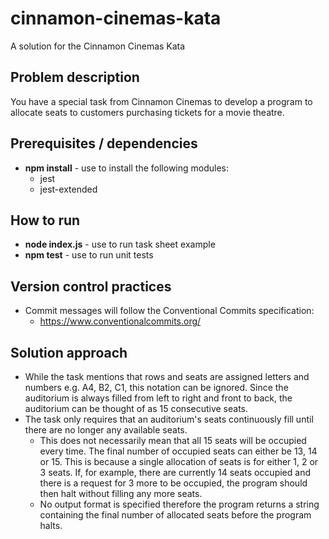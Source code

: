 # cinnamon-cinemas-kata
A solution for the Cinnamon Cinemas Kata 
## Problem description
You have a special task from Cinnamon Cinemas to develop a program to allocate seats to customers purchasing tickets for a movie theatre.
## Prerequisites / dependencies
* **npm install** - use to install the following modules:
  * jest
  * jest-extended
## How to run
* **node index.js** - use to run task sheet example
* **npm test** - use to run unit tests
## Version control practices
* Commit messages will follow the Conventional Commits specification:
  * https://www.conventionalcommits.org/
## Solution approach
* While the task mentions that rows and seats are assigned letters and numbers e.g. A4, B2, C1, this notation can be ignored. Since the auditorium is always filled from left to right and front to back, the auditorium can be thought of as 15 consecutive seats.
* The task only requires that an auditorium's seats continuously fill until there are no longer any available seats.
  * This does not necessarily mean that all 15 seats will be occupied every time. The final number of occupied seats can either be 13, 14 or 15. This is because a single allocation of seats is for either 1, 2 or 3 seats. If, for example, there are currently 14 seats occupied and there is a request for 3 more to be occupied, the program should then halt without filling any more seats.
  * No output format is specified therefore the program returns a string containing the final number of allocated seats before the program halts.
